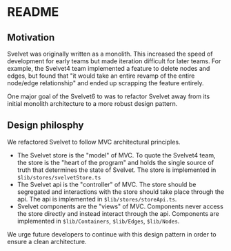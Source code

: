 # README

## Motivation

Svelvet was originally written as a monolith. This increased the speed of development for early teams but made iteration difficult for later teams. For example, the Svelvet4 team implemented a feature to delete nodes and edges, but found that "it would take an entire revamp of the entire node/edge relationship" and ended up scrapping the feature entirely.

One major goal of the Svelvet6 to was to refactor Svelvet away from its initial monolith architecture to a more robust design pattern.

## Design philosphy

We refactored Svelvet to follow MVC architectural principles.

- The Svelvet store is the "model" of MVC. To quote the Svelvet4 team, the store is the "heart of the program" and holds the single source of truth that determines the state of Svelvet. The store is implemented in `$lib/stores/svelvetStore.ts`
- The Svelvet api is the "controller" of MVC. The store should be segregated and interactions with the store should take place through the api. The api is implemented in `$lib/stores/storeApi.ts`.
- Svelvet components are the "views" of MVC. Components never access the store directly and instead interact through the api. Components are implemented in `$lib/Containers`, `$lib/Edges`, `$lib/Nodes`.

We urge future developers to continue with this design pattern in order to ensure a clean architecture.
